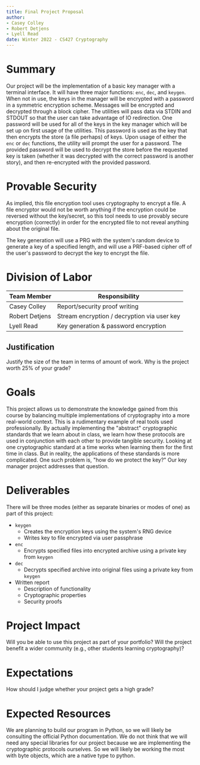 ```yaml
---
title: Final Project Proposal
author:
- Casey Colley
- Robert Detjens
- Lyell Read
date: Winter 2022 - CS427 Cryptography
---
```


# Summary

Our project will be the implementation of a basic key manager with a terminal interface. It will have three major functions: `enc`, `dec`, and `keygen`. When not in use, the keys in the manager will be encrypted with a password in a symmetric encryption scheme. Messages will be encrypted and decrypted through a block cipher. The utilities will pass data via STDIN and STDOUT so that the user can take advantage of IO redirection. One password will be used for all of the keys in the key manager which will be set up on first usage of the utilities. This password is used as the key that then encrypts the store (a file perhaps) of keys. Upon usage of either the `enc` or `dec` functions, the utility will prompt the user for a password. The provided password will be used to decrypt the store before the requested key is taken (whether it was decrypted with the correct password is another story), and then re-encrypted with the provided password.

# Provable Security

As implied, this file encryption tool uses cryptography to encrypt a file. A file encryptor would not be worth anything
if the encryption could be reversed without the key/secret, so this tool needs to use provably secure encryption
(correctly) in order for the encrypted file to not reveal anything about the original file.

The key generation will use a PRG with the system's random device to generate a key of a specified length, and will use
a PRF-based cipher off of the user's password to decrypt the key to encrypt the file.

# Division of Labor

| Team Member    | Responsibility                              |
|----------------|---------------------------------------------|
| Casey Colley   | Report/security proof writing               |
| Robert Detjens | Stream encryption / decryption via user key |
| Lyell Read     | Key generation & password encryption        |

## Justification

Justify the size of the team in terms of amount of work. Why is the project worth 25% of your grade?

# Goals

This project allows us to demonstrate the knowledge gained from this course by balancing multiple implementations of cryptography into a more real-world context. This is a rudimentary example of real tools used professionally. By actually implementing the "abstract" cryptographic standards that we learn about in class, we learn how these protocols are used in conjunction with each other to provide tangible security. Looking at one cryptographic standard at a time works when learning them for the first time in class. But in reality, the applications of these standards is more complicated. One such problem is, "how do we protect the key?" Our key manager project addresses that question.

# Deliverables

There will be three modes (either as separate binaries or modes of one) as part of this project:

- `keygen`
  - Creates the encryption keys using the system's RNG device
  - Writes key to file encrypted via user passphrase
- `enc`
  - Encrypts specified files into encrypted archive using a private key from `keygen`
- `dec`
  - Decrypts specified archive into original files using a private key from `keygen`
- Written report
    - Description of functionality
    - Cryptographic properties
    - Security proofs

# Project Impact

Will you be able to use this project as part of your portfolio? Will the project benefit a wider community (e.g., other
students learning cryptography)?

# Expectations

How should I judge whether your project gets a high grade?

# Expected Resources

We are planning to build our program in Python, so we will likely be consulting the official Python documentation. We do not think that we will need any special libraries for our project because we are implementing the cryptographic protocols ourselves. So we will likely be working the most with byte objects, which are a native type to python.
